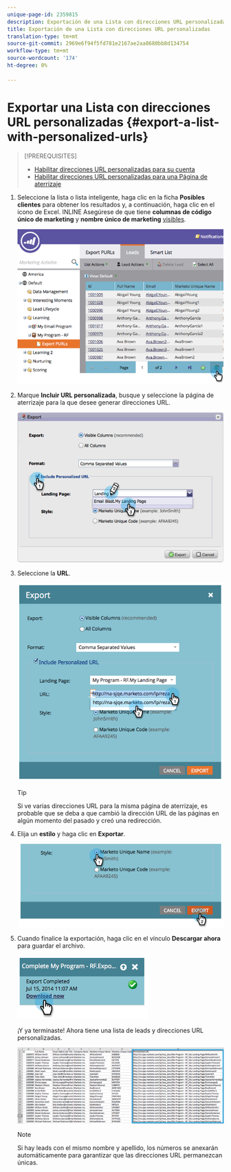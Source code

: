 ```yaml
---
unique-page-id: 2359815
description: Exportación de una Lista con direcciones URL personalizadas - Documentos de marketing - Documentación del producto
title: Exportación de una Lista con direcciones URL personalizadas
translation-type: tm+mt
source-git-commit: 2969e6f94f5fd781e2167ae2aa8680bb8d134754
workflow-type: tm+mt
source-wordcount: '174'
ht-degree: 0%

---
```



# Exportar una Lista con direcciones URL personalizadas {#export-a-list-with-personalized-urls}

>[!PREREQUISITES]
>
>* [Habilitar direcciones URL personalizadas para su cuenta](/help/marketo/product-docs/demand-generation/landing-pages/personalizing-landing-pages/enable-personalized-urls-for-your-account.md)
>* [Habilitar direcciones URL personalizadas para una Página de aterrizaje](/help/marketo/product-docs/demand-generation/landing-pages/personalizing-landing-pages/enable-personalized-urls-for-a-landing-page.md)


1. Seleccione la lista o lista inteligente, haga clic en la ficha **Posibles clientes** para obtener los resultados y, a continuación, haga clic en el icono de Excel. INLINE Asegúrese de que tiene **columnas de código único de marketing** y **nombre único de marketing** [visibles](/help/marketo/product-docs/core-marketo-concepts/smart-lists-and-static-lists/using-smart-lists/create-and-change-views-for-lists-and-smart-list.md).

   ![](assets/image2014-9-25-11-3a10-3a43.png)

1. Marque **Incluir URL personalizada**, busque y seleccione la página de aterrizaje para la que desee generar direcciones URL.

   ![](assets/image2014-9-18-13-3a36-3a42.png)

1. Seleccione la **URL**.

   ![](assets/image2014-9-18-13-3a36-3a53.png)

   >[!TIP]
   >
   >Si ve varias direcciones URL para la misma página de aterrizaje, es probable que se deba a que cambió la dirección URL de las páginas en algún momento del pasado y creó una redirección.

1. Elija un **estilo** y haga clic en **Exportar**.

   ![](assets/image2014-9-18-13-3a37-3a6.png)

1. Cuando finalice la exportación, haga clic en el vínculo **Descargar ahora** para guardar el archivo.

   ![](assets/image2014-9-18-13-3a37-3a27.png)

   ¡Y ya terminaste! Ahora tiene una lista de leads y direcciones URL personalizadas.

   ![](assets/image2014-9-18-13-3a37-3a36.png)

   >[!NOTE]
   >
   >Si hay leads con el mismo nombre y apellido, los números se anexarán automáticamente para garantizar que las direcciones URL permanezcan únicas.
